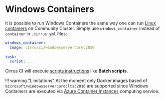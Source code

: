 # Windows Containers

It is possible to run Windows Containers the same way one can run [Linux containers](/guide/linux.md) on Community Cluster. Simply use
`windows_container` instead of `container` in `.cirrus.yml` files:

```yaml
windows_container:
  image: cirrusci/windowsservercore:2016
  
task:
  script: ...
```

Cirrus CI will execute [scripts instructions](/guide/writing-tasks.md#script-instruction) like **Batch scripts**.
    
!!! warning "Limitations"
    At the moment only Docker images based of `microsoft/windowsservercore:ltsc2016` are supported since Windows Containers
    are executed via [Azure Container Instances](/guide/supported-computing-services.md#azure-container-instances) computing
    service.
